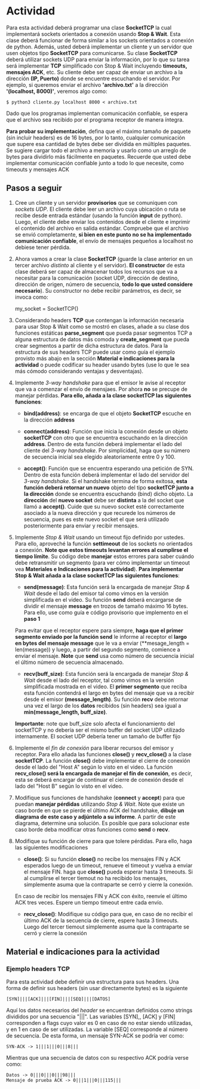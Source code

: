 # Actividad

Para esta actividad deberá programar una clase **SocketTCP** la cual 
implementará sockets orientados a conexión usando **Stop & Wait**. Esta clase
deberá funcionar de forma similar a los sockets orientados a conexión de
python. Además, usted deberá implementar un cliente y un servidor que usen
objetos tipo **SocketTCP** para comunicarse. Su clase **SocketTCP** deberá
utilizar sockets UDP para enviar la información, por lo que su tarea será
implementar **TCP** simplificado con Stop & Wait incluyendo **timeouts,
mensajes ACK**, etc. Su cliente debe ser capaz de enviar un archivo a la
dirección **(IP, Puerto)** donde se encuentre escuchando el servidor. Por
ejemplo, si queremos enviar el archivo **'archivo.txt'** a la dirección
**'(localhost, 8000)'**, veremos algo como:

    $ python3 cliente.py localhost 8000 < archivo.txt

Dado que los programas implementan comunicación confiable, se espera que el
archivo sea recibido por el programa receptor de manera íntegra.

**Para probar su implementación**, defina que el máximo tamaño de paquete (sin
incluir headers) es de 16 bytes, por lo tanto, cualquier comunicación que
supere esa cantidad de bytes debe ser dividida en múltiples paquetes. Se
sugiere cargar todo el archivo a memoria y usarlo como un arreglo de bytes para
dividirlo más fácilmente en paquetes. Recuerde que usted debe implementar
comunicación confiable junto a todo lo que necesite, como timeouts y mensajes
ACK

## Pasos a seguir

1. Cree un cliente y un servidor **provisorios** que se comuniquen con *sockets
   UDP*. El cliente debe leer un archivo cuya ubicación o ruta se recibe desde
   entrada estándar (usando la función **input** de python). Luego, el cliente
   debe enviar los contenidos desde el cliente e imprimir el contenido del
   archivo en salida estándar. Compruebe que el archivo se envió completamente,
   **si bien en este punto no se ha implementado comunicación confiable**, el
   envío de mensajes pequeños a localhost no debiese tener pérdida.

2. Ahora vamos a crear la clase **SocketTCP** (guarde la clase anterior en un
   tercer archivo *distinto* al cliente y el servidor). **El constructor** de
   esta clase deberá ser capaz de almacenar todos los recursos que va a
   necesitar para la comunicación (socket UDP, dirección de destino, dirección
   de origen, número de secuencia, **todo lo que usted considere necesario**).
   Su constructor no debe recibir parámetros, es decir, se invoca como:

    my_socket = SocketTCP()

3. Considerando headers **TCP** que contengan la información necesaria para
   usar Stop & Wait como se mostró en clases, añade a su clase dos funciones
   estáticas **parse_segment** que pueda pasar segmentos TCP a alguna
   estructura de datos más comoda y **create_segment** que pueda crear
   segmentos a partir de dicha estructura de datos. Para la estructura de sus
   headers TCP puede usar como guía el ejemplo provisto más abajo en la sección
   **Material e indicaciones para la actividad** o puede codificar su header
   usando bytes (use lo que le sea más cómodo considerando ventajas y
   desventajas).

4. Implemente *3-way handshake* para que el emisor le avise al receptor que va
   a comenzar el envío de mensjaes. Por ahora **no** se precupe de manejar
   pérdidas. **Para ello, añada a la clase socketTCP las siguientes
   funciones**:

    * **bind(address)**: se encarga de que el objeto **SocketTCP** escuche en
      la dirección **address**

    * **connect(address)**: Función que inicia la conexión desde un objeto
      **socketTCP** con otro que se encuentra escuchando en la dirección
      **address**. Dentro de esta función deberá implementar el lado del
      cliente del *3-way handshake*. Por simplicidad, haga que su número de
      secuencia inicial sea elegido aleatoriamente entre 0 y 100.

    * **accept()**: Función que se encuentra esperando una petición de SYN.
      Dentro de esta función deberá implementar el lado del servidor del *3-way
      handshake*. Si el handshake termina de forma exitosa, **esta función
      deberá retornar un nuevo** objeto del tipo **socketTCP junto a la
      dirección** donde se encuentra escuchando (bind) dicho objeto. La
      **dirección** del **nuevo socket** debe ser **distinta** a la del socket
      que llamó a **accept()**.  Cuide que su nuevo socket esté correctamente
      asociado a la nueva dirección y que recurede los números de secuencia,
      pues es este nuevo socket el que será utilizado posteriormente para
      enviar y recibir mensajes.

5. Implemente *Stop & Wait* usando un timeout fijo definido por ustedes. Para
ello, aproveché la función **settimeout** de los sockets no orientados a
conexión. **Note que estos timeouts levantan errores al cumplirse el tiempo
límite**. Su código debe **manejar** estos errores para saber cuándo debe
retransmitir un segmento (para ver cómo implementar un timeout vea **Materiales
e Indicaciones para la actividad**). **Para implementar Stop & Wait añada a la
clase socketTCP las siguientes funciones**:

    * **send(message)**: Esta función será la encargada de manejar *Stop &
      Wait* desde el lado del emisor tal como vimos en la versión simplificada
      en el video. Su función **send** deberá encargarse de dividir el mensaje
      **message** en trozos de tamaño máximo 16 bytes. Para ello, use como guía
      e código provisorio que implemento en el **paso 1**

    Para evitar que el receptor espere para siempre, **haga que el primer
    segmento enviado por la función send** le informe al receptor el **largo en
    bytes del mensaje message** que le va a enviar (**mesage_length =
    len(message)) y luego, a partir del segundo segmento, comience a enviar el
    mensaje. **Note** que **send** usa como número de secuencia inicial el
    último número de secuencia almacenado.

    * **recv(buff_size)**: Esta función será la encargada de manejar *Stop &
      Wait* desde el lado del receptor, tal como vimos en la versión
      simplificada mostrada en el video. El **primer segmento**  que reciba
      esta función contendrá el largo en bytes del mensaje que va a recibir
      desde el emisor **(message_length)**. Su función **recv** debe retornar
      una vez el largo de los **datos** recibidos (sin headers) sea igual a
      **min(message_length, buff_size)**.

    **Importante**: note que buff_size solo afecta el funcionamiento del
    socketTCP y no debería ser el mismo buffer del socket UDP utilizado
    internamente. El socket UDP debería tener un tamaño de buffer fijo

6. Implemente el *fin de conexión* para liberar recursos del emisor y receptor.
Para ello añada las funciones **close()** y **recv_close()** a la clase
**socketTCP**. La función **close()** debe implementar el cierre de conexión
desde el lado del "Host A" según lo visto en el video. La función
**recv_close() será la encargada de manejar el fín de conexión**, es decir,
esta se deberá encargar de continuar el cierre de conexión desde el lado del
"Host B" según lo visto en el video.

7. Modifique sus funciones de handshake (**connect** y **accept**) para que
puedan **manejar pérdidas** utilizando *Stop & Wait*. Note que existe un caso
borde en que se pierde el último ACK del handshake, **dibuje un diagrama de
este caso y adjúntelo a su informe**. A partir de este diagrama, determine una
solución. Es posible que para solucionar este caso borde deba modificar otras
funciones como **send** o **recv**.

8. Modifique su función de cierre para que tolere pérdidas. Para ello, haga las
siguientes modificaciones 

    * **close()**: Si su función **close()** no recibe los mensajes FIN y ACK
      esperados luego de un timeout, renueve el timeout y vuelva a enviar el
      mensaje FIN. haga que **close()** pueda esperar hasta 3 timeouts. Si al
      cumplirse el tercer tiemout no ha recibido los mensajes, simplemente
      asuma que la contraparte se cerró y cierre la conexión.

    En caso de recibir los mensajes FIN y ACK con éxito, reenvíe el último ACK
    tres veces. Espere un tiempo timeout entre cada envío.

    * **recv_close()**: Modifique su código para que, en caso de no recibir el
      último ACK de la secuencia de cierre, espere hasta 3 timeouts. Luego del
      tercer tiemout simplemente asuma que la contraparte se cerró y cierre la
      conexión

## Material e indicaciones para la actividad

### Ejemplo headers TCP

Para esta actividad debe definir una estructura para sus headers. Una forma de
definir sus headers (sin usar directamente bytes) es la siguiente

    [SYN]|||[ACK]|||[FIN]|||[SEQ]|||[DATOS]

Aquí los datos necesarios del *header* se encuentran definidos como strings
divididos por una secuencia "|||". Las variables [SYN],, [ACK] y [FIN]
corresponden a flags cuyo valor es 0 en caso de no estar siendo utilizadas, y
en 1 en caso de ser utilizadas. La variable [SEQ] corresponde al número de
secuencia. De esta forma, un mensaje SYN-ACK se podría ver como:

    SYN-ACK -> 1|||1|||0|||8|||

Mientras que una secuencia de datos con su respectivo ACK podría verse como:

    Datos -> 0|||0|||0|||98|||
    Mensaje de prueba ACK -> 0|||1|||0|||115|||
